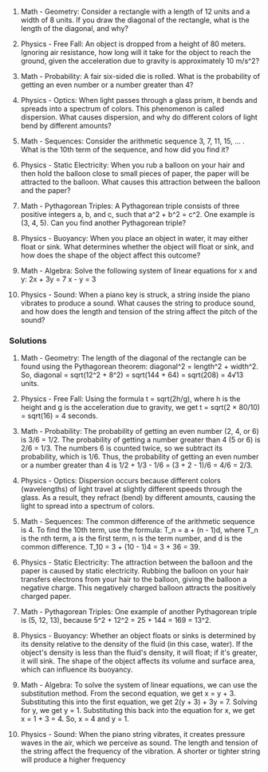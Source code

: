 
1. Math - Geometry:
Consider a rectangle with a length of 12 units and a width of 8 units. If you draw the diagonal of the rectangle, what is the length of the diagonal, and why?

2. Physics - Free Fall:
An object is dropped from a height of 80 meters. Ignoring air resistance, how long will it take for the object to reach the ground, given the acceleration due to gravity is approximately 10 m/s^2?

3. Math - Probability:
A fair six-sided die is rolled. What is the probability of getting an even number or a number greater than 4?

4. Physics - Optics:
When light passes through a glass prism, it bends and spreads into a spectrum of colors. This phenomenon is called dispersion. What causes dispersion, and why do different colors of light bend by different amounts?

5. Math - Sequences:
Consider the arithmetic sequence 3, 7, 11, 15, ... . What is the 10th term of the sequence, and how did you find it?

6. Physics - Static Electricity:
When you rub a balloon on your hair and then hold the balloon close to small pieces of paper, the paper will be attracted to the balloon. What causes this attraction between the balloon and the paper?

7. Math - Pythagorean Triples:
A Pythagorean triple consists of three positive integers a, b, and c, such that a^2 + b^2 = c^2. One example is (3, 4, 5). Can you find another Pythagorean triple?

8. Physics - Buoyancy:
When you place an object in water, it may either float or sink. What determines whether the object will float or sink, and how does the shape of the object affect this outcome?

9. Math - Algebra:
Solve the following system of linear equations for x and y:
  2x + 3y = 7
  x -  y = 3

10. Physics - Sound:
When a piano key is struck, a string inside the piano vibrates to produce a sound. What causes the string to produce sound, and how does the length and tension of the string affect the pitch of the sound?


### Solutions

1. Math - Geometry:
The length of the diagonal of the rectangle can be found using the Pythagorean theorem: diagonal^2 = length^2 + width^2. So, diagonal = sqrt(12^2 + 8^2) = sqrt(144 + 64) = sqrt(208) = 4√13 units.

2. Physics - Free Fall:
Using the formula t = sqrt(2h/g), where h is the height and g is the acceleration due to gravity, we get t = sqrt(2 × 80/10) = sqrt(16) = 4 seconds.

3. Math - Probability:
The probability of getting an even number (2, 4, or 6) is 3/6 = 1/2. The probability of getting a number greater than 4 (5 or 6) is 2/6 = 1/3. The numbers 6 is counted twice, so we subtract its probability, which is 1/6. Thus, the probability of getting an even number or a number greater than 4 is 1/2 + 1/3 - 1/6 = (3 + 2 - 1)/6 = 4/6 = 2/3.

4. Physics - Optics:
Dispersion occurs because different colors (wavelengths) of light travel at slightly different speeds through the glass. As a result, they refract (bend) by different amounts, causing the light to spread into a spectrum of colors.

5. Math - Sequences:
The common difference of the arithmetic sequence is 4. To find the 10th term, use the formula: T_n = a + (n - 1)d, where T_n is the nth term, a is the first term, n is the term number, and d is the common difference. T_10 = 3 + (10 - 1)4 = 3 + 36 = 39.

6. Physics - Static Electricity:
The attraction between the balloon and the paper is caused by static electricity. Rubbing the balloon on your hair transfers electrons from your hair to the balloon, giving the balloon a negative charge. This negatively charged balloon attracts the positively charged paper.

7. Math - Pythagorean Triples:
One example of another Pythagorean triple is (5, 12, 13), because 5^2 + 12^2 = 25 + 144 = 169 = 13^2.

8. Physics - Buoyancy:
Whether an object floats or sinks is determined by its density relative to the density of the fluid (in this case, water). If the object's density is less than the fluid's density, it will float; if it's greater, it will sink. The shape of the object affects its volume and surface area, which can influence its buoyancy.

9. Math - Algebra:
To solve the system of linear equations, we can use the substitution method. From the second equation, we get x = y + 3. Substituting this into the first equation, we get 2(y + 3) + 3y = 7. Solving for y, we get y = 1. Substituting this back into the equation for x, we get x = 1 + 3 = 4. So, x = 4 and y = 1.

10. Physics - Sound:
When the piano string vibrates, it creates pressure waves in the air, which we perceive as sound. The length and tension of the string affect the frequency of the vibration. A shorter or tighter string will produce a higher frequency
